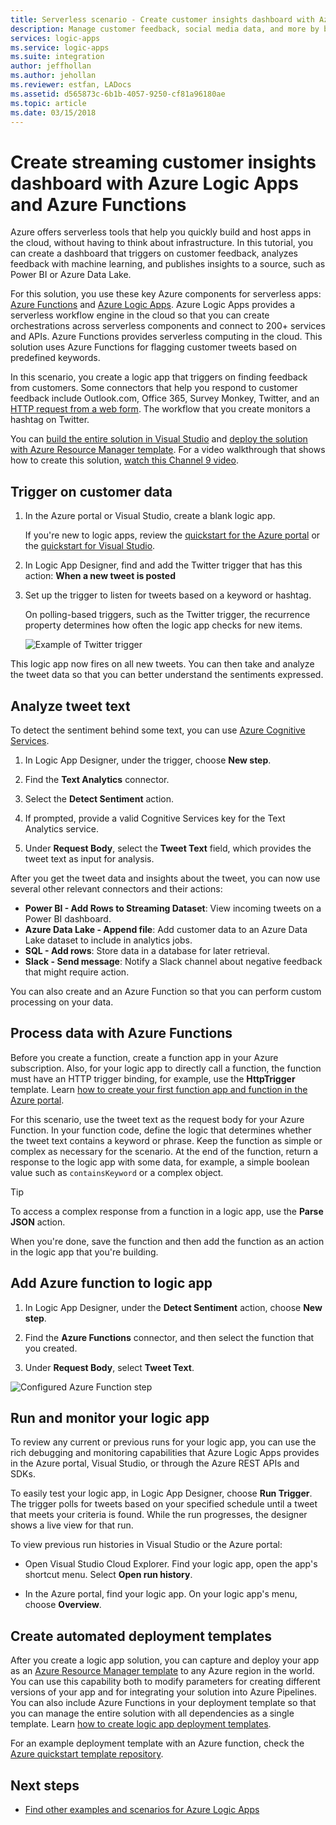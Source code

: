 ```yaml
---
title: Serverless scenario - Create customer insights dashboard with Azure services | Microsoft Docs
description: Manage customer feedback, social media data, and more by building a customer dashboard with Azure Logic Apps and Azure Functions
services: logic-apps
ms.service: logic-apps
ms.suite: integration
author: jeffhollan
ms.author: jehollan
ms.reviewer: estfan, LADocs
ms.assetid: d565873c-6b1b-4057-9250-cf81a96180ae
ms.topic: article
ms.date: 03/15/2018
---
```


# Create streaming customer insights dashboard with Azure Logic Apps and Azure Functions

Azure offers serverless tools that help you quickly build 
and host apps in the cloud, without having to think about infrastructure. 
In this tutorial, you can create a dashboard that triggers on customer feedback, 
analyzes feedback with machine learning, and publishes insights to a source, 
such as Power BI or Azure Data Lake.

For this solution, you use these key Azure components for serverless apps: 
[Azure Functions](https://azure.microsoft.com/services/functions/) and 
[Azure Logic Apps](https://azure.microsoft.com/services/logic-apps/).
Azure Logic Apps provides a serverless workflow engine 
in the cloud so that you can create orchestrations across 
serverless components and connect to 200+ services and APIs. 
Azure Functions provides serverless computing in the cloud. 
This solution uses Azure Functions for flagging customer 
tweets based on predefined keywords.

In this scenario, you create a logic app that triggers on finding feedback from customers. 
Some connectors that help you respond to customer feedback include Outlook.com, 
Office 365, Survey Monkey, Twitter, and an 
[HTTP request from a web form](https://blogs.msdn.microsoft.com/logicapps/2017/01/30/calling-a-logic-app-from-an-html-form/). 
The workflow that you create monitors a hashtag on Twitter.

You can [build the entire solution in Visual Studio](../logic-apps/quickstart-create-logic-apps-with-visual-studio.md) 
and [deploy the solution with Azure Resource Manager template](../logic-apps/logic-apps-create-deploy-template.md). 
For a video walkthrough that shows how to create this solution, 
[watch this Channel 9 video](https://aka.ms/logicappsdemo). 

## Trigger on customer data

1. In the Azure portal or Visual Studio, 
create a blank logic app. 

   If you're new to logic apps, 
   review the [quickstart for the Azure portal](../logic-apps/quickstart-create-first-logic-app-workflow.md) 
   or the [quickstart for Visual Studio](../logic-apps/quickstart-create-logic-apps-with-visual-studio.md).

2. In Logic App Designer, find and add the 
Twitter trigger that has this action: 
**When a new tweet is posted**

3. Set up the trigger to listen for 
tweets based on a keyword or hashtag.

   On polling-based triggers, 
   such as the Twitter trigger, 
   the recurrence property 
   determines how often the logic app 
   checks for new items.

   ![Example of Twitter trigger][1]

This logic app now fires on all new tweets. 
You can then take and analyze the tweet data 
so that you can better understand the sentiments expressed. 

## Analyze tweet text

To detect the sentiment behind some text, 
you can use [Azure Cognitive Services](https://azure.microsoft.com/services/cognitive-services/).

1. In Logic App Designer, under the trigger, choose **New step**.

2. Find the **Text Analytics** connector.

3. Select the **Detect Sentiment** action.

4. If prompted, provide a valid Cognitive Services 
key for the Text Analytics service.

5. Under **Request Body**, select the **Tweet Text** 
field, which provides the tweet text as input for analysis.

After you get the tweet data and insights about the tweet, 
you can now use several other relevant connectors and their actions:

* **Power BI - Add Rows to Streaming Dataset**: 
View incoming tweets on a Power BI dashboard.
* **Azure Data Lake - Append file**: 
Add customer data to an Azure Data Lake dataset to include in analytics jobs.
* **SQL - Add rows**: Store data in a database for later retrieval.
* **Slack - Send message**: Notify a Slack channel 
about negative feedback that might require action.

You can also create and an Azure Function 
so that you can perform custom processing on your data. 

## Process data with Azure Functions

Before you create a function, 
create a function app in your Azure subscription. 
Also, for your logic app to directly call a function, 
the function must have an HTTP trigger binding, 
for example, use the **HttpTrigger** template. 
Learn [how to create your first function app and function in the Azure portal](../azure-functions/functions-create-first-azure-function-azure-portal.md).

For this scenario, use the tweet text as 
the request body for your Azure Function. 
In your function code, define the logic 
that determines whether the tweet 
text contains a keyword or phrase. 
Keep the function as simple or complex 
as necessary for the scenario.
At the end of the function, return a 
response to the logic app with some data, 
for example, a simple boolean value such 
as `containsKeyword` or a complex object.

> [!TIP]
> To access a complex response from a 
> function in a logic app, use the **Parse JSON** action.

When you're done, save the function 
and then add the function as an action 
in the logic app that you're building.

## Add Azure function to logic app

1. In Logic App Designer, under the **Detect Sentiment** action, 
choose **New step**.

2. Find the **Azure Functions** connector, 
and then select the function that you created.

3. Under **Request Body**, select **Tweet Text**.

![Configured Azure Function step][2]

## Run and monitor your logic app

To review any current or previous runs for your logic app, 
you can use the rich debugging and monitoring capabilities 
that Azure Logic Apps provides in the Azure portal, 
Visual Studio, or through the Azure REST APIs and SDKs.

To easily test your logic app, in Logic App Designer, 
choose **Run Trigger**. The trigger polls for tweets 
based on your specified schedule until a tweet that 
meets your criteria is found. While the run progresses, 
the designer shows a live view for that run.

To view previous run histories in Visual Studio or the Azure portal: 

* Open Visual Studio Cloud Explorer. 
Find your logic app, open the app's shortcut menu. 
Select **Open run history**.

* In the Azure portal, find your logic app. 
On your logic app's menu, choose **Overview**. 

## Create automated deployment templates

After you create a logic app solution, 
you can capture and deploy your app as an 
[Azure Resource Manager template](../azure-resource-manager/resource-group-overview.md#template-deployment) 
to any Azure region in the world. 
You can use this capability both to modify parameters 
for creating different versions of your app and for 
integrating your solution into Azure Pipelines. 
You can also include Azure Functions in your deployment 
template so that you can manage the entire solution 
with all dependencies as a single template. Learn 
[how to create logic app deployment templates](../logic-apps/logic-apps-create-deploy-template.md).

For an example deployment template with an Azure function, 
check the [Azure quickstart template repository](https://github.com/Azure/azure-quickstart-templates/tree/master/101-function-app-create-dynamic).

## Next steps

* [Find other examples and scenarios for Azure Logic Apps](logic-apps-examples-and-scenarios.md)

<!-- Image References -->
[1]: ./media/logic-apps-scenario-social-serverless/twitter.png
[2]: ./media/logic-apps-scenario-social-serverless/function.png